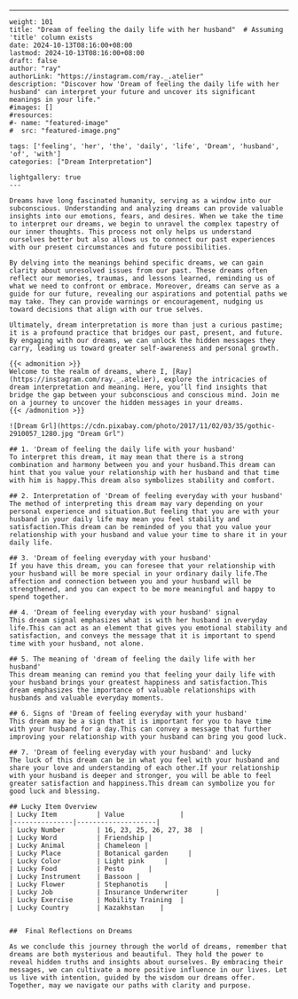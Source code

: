 ---
    weight: 101
    title: "Dream of feeling the daily life with her husband"  # Assuming 'title' column exists
    date: 2024-10-13T08:16:00+08:00
    lastmod: 2024-10-13T08:16:00+08:00
    draft: false
    author: "ray"
    authorLink: "https://instagram.com/ray._.atelier"
    description: "Discover how 'Dream of feeling the daily life with her husband' can interpret your future and uncover its significant meanings in your life."
    #images: []
    #resources:
    #- name: "featured-image"
    #  src: "featured-image.png"
    
    tags: ['feeling', 'her', 'the', 'daily', 'life', 'Dream', 'husband', 'of', 'with']
    categories: ["Dream Interpretation"]
    
    lightgallery: true
    ---
    
    Dreams have long fascinated humanity, serving as a window into our subconscious. Understanding and analyzing dreams can provide valuable insights into our emotions, fears, and desires. When we take the time to interpret our dreams, we begin to unravel the complex tapestry of our inner thoughts. This process not only helps us understand ourselves better but also allows us to connect our past experiences with our present circumstances and future possibilities.
    
    By delving into the meanings behind specific dreams, we can gain clarity about unresolved issues from our past. These dreams often reflect our memories, traumas, and lessons learned, reminding us of what we need to confront or embrace. Moreover, dreams can serve as a guide for our future, revealing our aspirations and potential paths we may take. They can provide warnings or encouragement, nudging us toward decisions that align with our true selves.
    
    Ultimately, dream interpretation is more than just a curious pastime; it is a profound practice that bridges our past, present, and future. By engaging with our dreams, we can unlock the hidden messages they carry, leading us toward greater self-awareness and personal growth.
    
    {{< admonition >}}
    Welcome to the realm of dreams, where I, [Ray](https://instagram.com/ray._.atelier), explore the intricacies of dream interpretation and meaning. Here, you’ll find insights that bridge the gap between your subconscious and conscious mind. Join me on a journey to uncover the hidden messages in your dreams.
    {{< /admonition >}}
    
    ![Dream Grl](https://cdn.pixabay.com/photo/2017/11/02/03/35/gothic-2910057_1280.jpg "Dream Grl")
    
    ## 1. 'Dream of feeling the daily life with your husband'
    To interpret this dream, it may mean that there is a strong combination and harmony between you and your husband.This dream can hint that you value your relationship with her husband and that time with him is happy.This dream also symbolizes stability and comfort.
    
    ## 2. Interpretation of 'Dream of feeling everyday with your husband'
    The method of interpreting this dream may vary depending on your personal experience and situation.But feeling that you are with your husband in your daily life may mean you feel stability and satisfaction.This dream can be reminded of you that you value your relationship with your husband and value your time to share it in your daily life.
    
    ## 3. 'Dream of feeling everyday with your husband'
    If you have this dream, you can foresee that your relationship with your husband will be more special in your ordinary daily life.The affection and connection between you and your husband will be strengthened, and you can expect to be more meaningful and happy to spend together.
    
    ## 4. 'Dream of feeling everyday with your husband' signal
    This dream signal emphasizes what is with her husband in everyday life.This can act as an element that gives you emotional stability and satisfaction, and conveys the message that it is important to spend time with your husband, not alone.
    
    ## 5. The meaning of 'dream of feeling the daily life with her husband'
    This dream meaning can remind you that feeling your daily life with your husband brings your greatest happiness and satisfaction.This dream emphasizes the importance of valuable relationships with husbands and valuable everyday moments.
    
    ## 6. Signs of 'Dream of feeling everyday with your husband'
    This dream may be a sign that it is important for you to have time with your husband for a day.This can convey a message that further improving your relationship with your husband can bring you good luck.
    
    ## 7. 'Dream of feeling everyday with your husband' and lucky
    The luck of this dream can be in what you feel with your husband and share your love and understanding of each other.If your relationship with your husband is deeper and stronger, you will be able to feel greater satisfaction and happiness.This dream can symbolize you for good luck and blessing.
    
    ## Lucky Item Overview
    | Lucky Item          | Value              |
    |---------------|--------------------|
    | Lucky Number        | 16, 23, 25, 26, 27, 38  |
    | Lucky Word          | Friendship |
    | Lucky Animal        | Chameleon |
    | Lucky Place         | Botanical garden     |
    | Lucky Color         | Light pink     |
    | Lucky Food          | Pesto      |
    | Lucky Instrument    | Bassoon |
    | Lucky Flower        | Stephanotis    |
    | Lucky Job           | Insurance Underwriter       |
    | Lucky Exercise      | Mobility Training  |
    | Lucky Country       | Kazakhstan    |
    
    
    ##  Final Reflections on Dreams
    
    As we conclude this journey through the world of dreams, remember that dreams are both mysterious and beautiful. They hold the power to reveal hidden truths and insights about ourselves. By embracing their messages, we can cultivate a more positive influence in our lives. Let us live with intention, guided by the wisdom our dreams offer. Together, may we navigate our paths with clarity and purpose.
    
